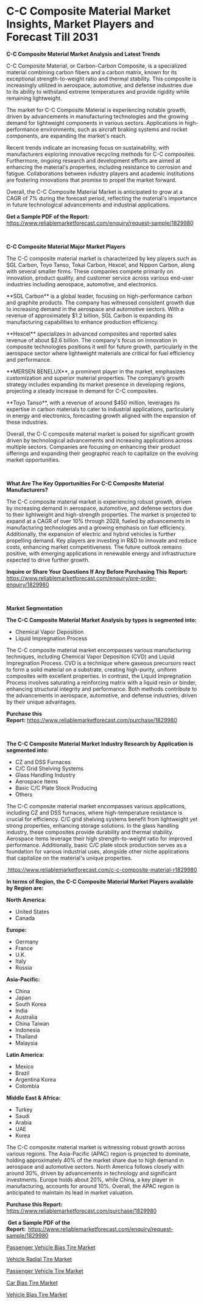 <p><h1>C-C Composite Material Market Insights, Market Players and Forecast Till 2031</h1></p><p><strong>C-C Composite Material Market Analysis and Latest Trends</strong></p>
<p><p>C-C Composite Material, or Carbon-Carbon Composite, is a specialized material combining carbon fibers and a carbon matrix, known for its exceptional strength-to-weight ratio and thermal stability. This composite is increasingly utilized in aerospace, automotive, and defense industries due to its ability to withstand extreme temperatures and provide rigidity while remaining lightweight. </p><p>The market for C-C Composite Material is experiencing notable growth, driven by advancements in manufacturing technologies and the growing demand for lightweight components in various sectors. Applications in high-performance environments, such as aircraft braking systems and rocket components, are expanding the market's reach. </p><p>Recent trends indicate an increasing focus on sustainability, with manufacturers exploring innovative recycling methods for C-C composites. Furthermore, ongoing research and development efforts are aimed at enhancing the material's properties, including resistance to corrosion and fatigue. Collaborations between industry players and academic institutions are fostering innovations that promise to propel the market forward. </p><p>Overall, the C-C Composite Material Market is anticipated to grow at a CAGR of 7% during the forecast period, reflecting the material's importance in future technological advancements and industrial applications.</p></p>
<p><strong>Get a Sample PDF of the Report:&nbsp;</strong> <a href="https://www.reliablemarketforecast.com/enquiry/request-sample/1829980?utm_campaign=1741&utm_medium=2&utm_source=Github&utm_content=ia&utm_term=15102024&utm_id=c-c-composite-material">https://www.reliablemarketforecast.com/enquiry/request-sample/1829980</a></p>
<p>&nbsp;</p>
<p><strong>C-C Composite Material Major Market Players</strong></p>
<p><p>The C-C composite material market is characterized by key players such as SGL Carbon, Toyo Tanso, Tokai Carbon, Hexcel, and Nippon Carbon, along with several smaller firms. These companies compete primarily on innovation, product quality, and customer service across various end-user industries including aerospace, automotive, and electronics.</p><p>**SGL Carbon** is a global leader, focusing on high-performance carbon and graphite products. The company has witnessed consistent growth due to increasing demand in the aerospace and automotive sectors. With a revenue of approximately $1.2 billion, SGL Carbon is expanding its manufacturing capabilities to enhance production efficiency.</p><p>**Hexcel** specializes in advanced composites and reported sales revenue of about $2.6 billion. The company's focus on innovation in composite technologies positions it well for future growth, particularly in the aerospace sector where lightweight materials are critical for fuel efficiency and performance.</p><p>**MERSEN BENELUX**, a prominent player in the market, emphasizes customization and superior material properties. The company’s growth strategy includes expanding its market presence in developing regions, projecting a steady increase in demand for C-C composites.</p><p>**Toyo Tanso**, with a revenue of around $450 million, leverages its expertise in carbon materials to cater to industrial applications, particularly in energy and electronics, forecasting growth aligned with the expansion of these industries.</p><p>Overall, the C-C composite material market is poised for significant growth driven by technological advancements and increasing applications across multiple sectors. Companies are focusing on enhancing their product offerings and expanding their geographic reach to capitalize on the evolving market opportunities.</p></p>
<p>&nbsp;</p>
<p><strong>What Are The Key Opportunities For C-C Composite Material Manufacturers?</strong></p>
<p><p>The C-C composite material market is experiencing robust growth, driven by increasing demand in aerospace, automotive, and defense sectors due to their lightweight and high-strength properties. The market is projected to expand at a CAGR of over 10% through 2028, fueled by advancements in manufacturing technologies and a growing emphasis on fuel efficiency. Additionally, the expansion of electric and hybrid vehicles is further propelling demand. Key players are investing in R&D to innovate and reduce costs, enhancing market competitiveness. The future outlook remains positive, with emerging applications in renewable energy and infrastructure expected to drive further growth.</p></p>
<p><strong>Inquire or Share Your Questions If Any Before Purchasing This Report:</strong> <a href="https://www.reliablemarketforecast.com/enquiry/pre-order-enquiry/1829980?utm_campaign=1741&utm_medium=2&utm_source=Github&utm_content=ia&utm_term=15102024&utm_id=c-c-composite-material">https://www.reliablemarketforecast.com/enquiry/pre-order-enquiry/1829980</a></p>
<p>&nbsp;</p>
<p><strong>Market Segmentation</strong></p>
<p><strong>The C-C Composite Material Market Analysis by types is segmented into:</strong></p>
<p><ul><li>Chemical Vapor Deposition</li><li>Liquid Impregnation Process</li></ul></p>
<p><p>The C-C composite material market encompasses various manufacturing techniques, including Chemical Vapor Deposition (CVD) and Liquid Impregnation Process. CVD is a technique where gaseous precursors react to form a solid material on a substrate, creating high-purity, uniform composites with excellent properties. In contrast, the Liquid Impregnation Process involves saturating a reinforcing matrix with a liquid resin or binder, enhancing structural integrity and performance. Both methods contribute to the advancements in aerospace, automotive, and defense industries, driven by their unique advantages.</p></p>
<p><strong>Purchase this Report:&nbsp;</strong><a href="https://www.reliablemarketforecast.com/purchase/1829980?utm_campaign=1741&utm_medium=2&utm_source=Github&utm_content=ia&utm_term=15102024&utm_id=c-c-composite-material">https://www.reliablemarketforecast.com/purchase/1829980</a></p>
<p>&nbsp;</p>
<p><strong>The C-C Composite Material Market Industry Research by Application is segmented into:</strong></p>
<p><ul><li>CZ and DSS Furnaces</li><li>C/C Grid Shelving Systems</li><li>Glass Handling Industry</li><li>Aerospace Items</li><li>Basic C/C Plate Stock Producing</li><li>Others</li></ul></p>
<p><p>The C-C composite material market encompasses various applications, including CZ and DSS furnaces, where high-temperature resistance is crucial for efficiency. C/C grid shelving systems benefit from lightweight yet strong properties, enhancing storage solutions. In the glass handling industry, these composites provide durability and thermal stability. Aerospace items leverage their high strength-to-weight ratio for improved performance. Additionally, basic C/C plate stock production serves as a foundation for various industrial uses, alongside other niche applications that capitalize on the material's unique properties.</p></p>
<p><a href="https://www.reliablemarketforecast.com/c-c-composite-material-r1829980?utm_campaign=1741&utm_medium=2&utm_source=Github&utm_content=ia&utm_term=15102024&utm_id=c-c-composite-material">&nbsp;https://www.reliablemarketforecast.com/c-c-composite-material-r1829980</a></p>
<p><strong>In terms of Region, the C-C Composite Material Market Players available by Region are:</strong></p>
<p>
    <p> <strong> North America: </strong>
        <ul>
            <li>United States</li>
            <li>Canada</li>
        </ul>
        </p> 
    <p> <strong> Europe: </strong>
        <ul>
            <li>Germany</li>
            <li>France</li>
            <li>U.K.</li>
            <li>Italy</li>
            <li>Russia</li>
        </ul>
        </p> 
    <p> <strong> Asia-Pacific: </strong>
        <ul>
            <li>China</li>
            <li>Japan</li>
            <li>South Korea</li>
            <li>India</li>
            <li>Australia</li>
            <li>China Taiwan</li>
            <li>Indonesia</li>
            <li>Thailand</li>
            <li>Malaysia</li>
        </ul>
        </p> 
    <p> <strong> Latin America: </strong>
        <ul>
            <li>Mexico</li>
            <li>Brazil</li>
            <li>Argentina Korea</li>
            <li>Colombia</li>
        </ul>
        </p> 
    <p> <strong> Middle East & Africa: </strong>
        <ul>
            <li>Turkey</li>
            <li>Saudi</li>
            <li>Arabia</li>
            <li>UAE</li>
            <li>Korea</li>
        </ul>
    </p>
    </p>
<p><p>The C-C composite material market is witnessing robust growth across various regions. The Asia-Pacific (APAC) region is projected to dominate, holding approximately 40% of the market share due to high demand in aerospace and automotive sectors. North America follows closely with around 30%, driven by advancements in technology and significant investments. Europe holds about 20%, while China, a key player in manufacturing, accounts for around 10%. Overall, the APAC region is anticipated to maintain its lead in market valuation.</p></p>
<p><strong>Purchase this Report: </strong><a href="https://www.reliablemarketforecast.com/purchase/1829980?utm_campaign=1741&utm_medium=2&utm_source=Github&utm_content=ia&utm_term=15102024&utm_id=c-c-composite-material">https://www.reliablemarketforecast.com/purchase/1829980</a></p>
<p>&nbsp;<strong>Get a Sample PDF of the Report:&nbsp;&nbsp;</strong><a href="https://www.reliablemarketforecast.com/enquiry/request-sample/1829980?utm_campaign=1741&utm_medium=2&utm_source=Github&utm_content=ia&utm_term=15102024&utm_id=c-c-composite-material">https://www.reliablemarketforecast.com/enquiry/request-sample/1829980</a></p>
<p><strong></strong></p>
<p><p><a href="https://www.linkedin.com/pulse/investment-opportunities-passenger-vehicle-bias-tire-sector-n39jc?utm_campaign=1741&utm_medium=2&utm_source=Github&utm_content=ia&utm_term=15102024&utm_id=c-c-composite-material">Passenger Vehicle Bias Tire Market</a></p><p><a href="https://www.linkedin.com/pulse/vehicle-radial-tire-market-shifts-strategic-analysis-2024-2031-rwduc?utm_campaign=1741&utm_medium=2&utm_source=Github&utm_content=ia&utm_term=15102024&utm_id=c-c-composite-material">Vehicle Radial Tire Market</a></p><p><a href="https://www.linkedin.com/pulse/passenger-vehicle-tire-industry-forecast-market-shifts-strategic-cflbc?utm_campaign=1741&utm_medium=2&utm_source=Github&utm_content=ia&utm_term=15102024&utm_id=c-c-composite-material">Passenger Vehicle Tire Market</a></p><p><a href="https://www.linkedin.com/pulse/regional-adaptations-global-car-bias-tire-market-trends-overview-z2tuc?utm_campaign=1741&utm_medium=2&utm_source=Github&utm_content=ia&utm_term=15102024&utm_id=c-c-composite-material">Car Bias Tire Market</a></p><p><a href="https://www.linkedin.com/pulse/vehicle-bias-tire-market-pulse-48-expansion-blueprint-2024-2031-z8iac?utm_campaign=1741&utm_medium=2&utm_source=Github&utm_content=ia&utm_term=15102024&utm_id=c-c-composite-material">Vehicle Bias Tire Market</a></p></p>
